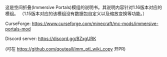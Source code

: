 
这是空间折叠(Immersive Portals)模组的说明书。其说明内容针对1.16版本对应的模组。
（1.15版本对应的该模组没有数据包自定义以及缩放变换等功能。）

CurseForge: https://www.curseforge.com/minecraft/mc-mods/immersive-portals-mod

Discord server: https://discord.gg/BZxgURK

(可在 https://github.com/qouteall/imm_ptl_wiki_copy 开PR)